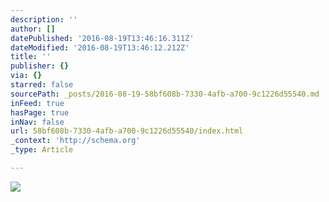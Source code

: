 ```yaml
---
description: ''
author: []
datePublished: '2016-08-19T13:46:16.311Z'
dateModified: '2016-08-19T13:46:12.212Z'
title: ''
publisher: {}
via: {}
starred: false
sourcePath: _posts/2016-08-19-58bf608b-7330-4afb-a700-9c1226d55540.md
inFeed: true
hasPage: true
inNav: false
url: 58bf608b-7330-4afb-a700-9c1226d55540/index.html
_context: 'http://schema.org'
_type: Article

---
```

![](https://the-grid-user-content.s3-us-west-2.amazonaws.com/72b0e9b4-59bc-492a-81fc-c726b4b6eeb3.jpg)
